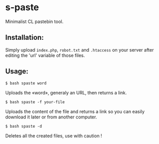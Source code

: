 s-paste
=======

Minimalist CL pastebin tool.

Installation:
-------
Simply upload `index.php`, `robot.txt` and `.htaccess` on your server after editing the 'url' variable of those files.

Usage:
-------
    $ bash spaste word

Uploads the «word», generaly an URL, then returns a link.

    $ bash spaste -f your-file

Uploads the content of the file and returns a link so you can easily download it later or from another computer.

    $ bash spaste -d

Deletes all the created files, use with caution !
